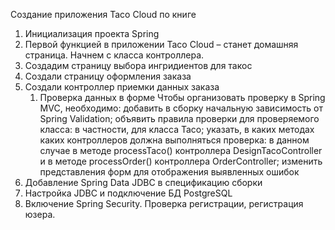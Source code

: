Создание приложения Taco Cloud по книге 
1. Инициализация проекта Spring
2. Первой функцией в приложении Taco Cloud – станет домашняя
   страница. Начнем с класса контроллера.
3. Создадим страницу выбора ингридиентов для такос
4. Создали страницу оформления заказа
5. Создали контроллер приемки данных заказа
   1. Проверка данных в форме
   Чтобы организовать проверку в Spring MVC, необходимо:
      добавить в сборку начальную зависимость от Spring Validation;
      объявить правила проверки для проверяемого класса: в частности, для класса Taco;
      указать, в каких методах каких контроллеров должна выполняться проверка: в данном случае в методе processTaco() контроллера DesignTacoController и в методе processOrder() контроллера
      OrderController;
   изменить представления форм для отображения выявленных ошибок
6. Добавление Spring Data JDBC в спецификацию сборки
7. Настройка JDBC и подключение БД PostgreSQL
8. Включение Spring Security. Проверка регистрации, регистрация юзера.
